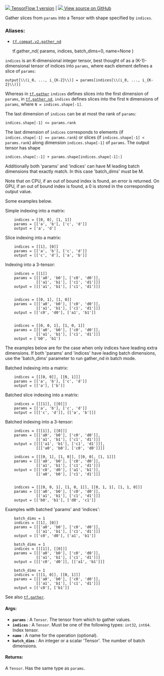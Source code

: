 [ ![](https://tensorflow.google.cn/images/tf_logo_32px.png) TensorFlow 1
version](/versions/r1.15/api_docs/python/tf/gather_nd) |  [
![](https://tensorflow.google.cn/images/GitHub-Mark-32px.png) View source on
GitHub
](https://github.com/tensorflow/tensorflow/blob/r2.0/tensorflow/python/ops/array_ops.py#L4295-L4298)  
  
  
Gather slices from `params` into a Tensor with shape specified by `indices`.

### Aliases:

  * [`tf.compat.v2.gather_nd`](/api_docs/python/tf/gather_nd)

    
    
    tf.gather_nd(
        params,
        indices,
        batch_dims=0,
        name=None
    )
    

`indices` is an K-dimensional integer tensor, best thought of as a
(K-1)-dimensional tensor of indices into `params`, where each element defines
a slice of `params`:

    
    
    output[\\(i_0, ..., i_{K-2}\\)] = params[indices[\\(i_0, ..., i_{K-2}\\)]]
    

Whereas in
[`tf.gather`](https://tensorflow.google.cn/api_docs/python/tf/gather)
`indices` defines slices into the first dimension of `params`, in
[`tf.gather_nd`](https://tensorflow.google.cn/api_docs/python/tf/gather_nd),
`indices` defines slices into the first `N` dimensions of `params`, where `N =
indices.shape[-1]`.

The last dimension of `indices` can be at most the rank of `params`:

    
    
    indices.shape[-1] <= params.rank
    

The last dimension of `indices` corresponds to elements (if `indices.shape[-1]
== params.rank`) or slices (if `indices.shape[-1] < params.rank`) along
dimension `indices.shape[-1]` of `params`. The output tensor has shape

    
    
    indices.shape[:-1] + params.shape[indices.shape[-1]:]
    

Additionally both 'params' and 'indices' can have M leading batch dimensions
that exactly match. In this case 'batch_dims' must be M.

Note that on CPU, if an out of bound index is found, an error is returned. On
GPU, if an out of bound index is found, a 0 is stored in the corresponding
output value.

Some examples below.

Simple indexing into a matrix:

    
    
        indices = [[0, 0], [1, 1]]
        params = [['a', 'b'], ['c', 'd']]
        output = ['a', 'd']
    

Slice indexing into a matrix:

    
    
        indices = [[1], [0]]
        params = [['a', 'b'], ['c', 'd']]
        output = [['c', 'd'], ['a', 'b']]
    

Indexing into a 3-tensor:

    
    
        indices = [[1]]
        params = [[['a0', 'b0'], ['c0', 'd0']],
                  [['a1', 'b1'], ['c1', 'd1']]]
        output = [[['a1', 'b1'], ['c1', 'd1']]]
    
    
        indices = [[0, 1], [1, 0]]
        params = [[['a0', 'b0'], ['c0', 'd0']],
                  [['a1', 'b1'], ['c1', 'd1']]]
        output = [['c0', 'd0'], ['a1', 'b1']]
    
    
        indices = [[0, 0, 1], [1, 0, 1]]
        params = [[['a0', 'b0'], ['c0', 'd0']],
                  [['a1', 'b1'], ['c1', 'd1']]]
        output = ['b0', 'b1']
    

The examples below are for the case when only indices have leading extra
dimensions. If both 'params' and 'indices' have leading batch dimensions, use
the 'batch_dims' parameter to run gather_nd in batch mode.

Batched indexing into a matrix:

    
    
        indices = [[[0, 0]], [[0, 1]]]
        params = [['a', 'b'], ['c', 'd']]
        output = [['a'], ['b']]
    

Batched slice indexing into a matrix:

    
    
        indices = [[[1]], [[0]]]
        params = [['a', 'b'], ['c', 'd']]
        output = [[['c', 'd']], [['a', 'b']]]
    

Batched indexing into a 3-tensor:

    
    
        indices = [[[1]], [[0]]]
        params = [[['a0', 'b0'], ['c0', 'd0']],
                  [['a1', 'b1'], ['c1', 'd1']]]
        output = [[[['a1', 'b1'], ['c1', 'd1']]],
                  [[['a0', 'b0'], ['c0', 'd0']]]]
    
        indices = [[[0, 1], [1, 0]], [[0, 0], [1, 1]]]
        params = [[['a0', 'b0'], ['c0', 'd0']],
                  [['a1', 'b1'], ['c1', 'd1']]]
        output = [[['c0', 'd0'], ['a1', 'b1']],
                  [['a0', 'b0'], ['c1', 'd1']]]
    
    
        indices = [[[0, 0, 1], [1, 0, 1]], [[0, 1, 1], [1, 1, 0]]]
        params = [[['a0', 'b0'], ['c0', 'd0']],
                  [['a1', 'b1'], ['c1', 'd1']]]
        output = [['b0', 'b1'], ['d0', 'c1']]
    

Examples with batched 'params' and 'indices':

    
    
        batch_dims = 1
        indices = [[1], [0]]
        params = [[['a0', 'b0'], ['c0', 'd0']],
                  [['a1', 'b1'], ['c1', 'd1']]]
        output = [['c0', 'd0'], ['a1', 'b1']]
    
        batch_dims = 1
        indices = [[[1]], [[0]]]
        params = [[['a0', 'b0'], ['c0', 'd0']],
                  [['a1', 'b1'], ['c1', 'd1']]]
        output = [[['c0', 'd0']], [['a1', 'b1']]]
    
        batch_dims = 1
        indices = [[[1, 0]], [[0, 1]]]
        params = [[['a0', 'b0'], ['c0', 'd0']],
                  [['a1', 'b1'], ['c1', 'd1']]]
        output = [['c0'], ['b1']]
    

See also
[`tf.gather`](https://tensorflow.google.cn/api_docs/python/tf/gather).

#### Args:

  * **`params`** : A `Tensor`. The tensor from which to gather values.
  * **`indices`** : A `Tensor`. Must be one of the following types: `int32`, `int64`. Index tensor.
  * **`name`** : A name for the operation (optional).
  * **`batch_dims`** : An integer or a scalar 'Tensor'. The number of batch dimensions.

#### Returns:

A `Tensor`. Has the same type as `params`.

